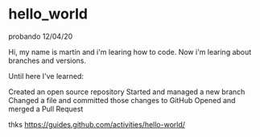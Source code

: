 # hello_world
probando 12/04/20

Hi, my name is martín and i'm learing how to code. Now i'm learing about branches and versions.

Until here I've learned:

Created an open source repository
Started and managed a new branch
Changed a file and committed those changes to GitHub
Opened and merged a Pull Request

thks https://guides.github.com/activities/hello-world/
